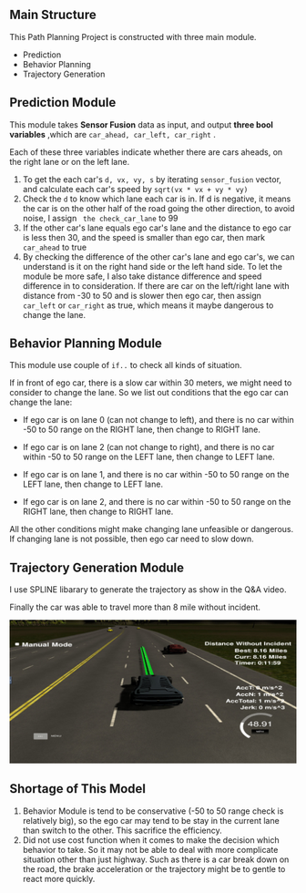 ## Main Structure

This Path Planning Project is constructed with three main module.

* Prediction
* Behavior Planning
* Trajectory Generation

## Prediction Module

This module takes **Sensor Fusion** data as input, and output **three bool variables** ,which are `car_ahead, car_left, car_right` .

Each of these three variables indicate whether there are cars aheads, on the right lane or on the left lane.

1. To get the each car's `d, vx, vy, s` by iterating `sensor_fusion` vector, and calculate each car's speed by `sqrt(vx * vx + vy * vy)`
2. Check the `d` to know which lane each car is in. If d is negative, it means the car is on the other half of the road going the other direction, to avoid noise, I assign ` the check_car_lane` to 99
3. If the other car's lane equals ego car's lane and the distance to ego car is less then 30, and the speed is smaller than ego car, then mark `car_ahead` to true
4. By checking the difference of the other car's lane and ego car's, we can understand is it on the right hand side or the left hand side. To let the module be more safe, I also take distance difference and speed difference in to consideration. If there are car on the left/right lane with distance from -30 to 50 and is slower then ego car, then assign ` car_left` or `car_right` as true, which means it maybe dangerous to change the lane.

## Behavior Planning Module

This module use couple of `if..` to check all kinds of situation.

If in front of ego car, there is a slow car within 30 meters, we might need to consider to change the lane. So we list out conditions that the ego car can change the lane:

* If ego car is on lane 0 (can not change to left), and there is no car within -50 to 50 range on the RIGHT lane, then change to RIGHT lane.

* If ego car is on lane 2 (can not change to right), and there is no car within -50 to 50 range on the LEFT lane, then change to LEFT lane.
* If ego car is on lane 1, and there is no car within -50 to 50 range on the LEFT lane, then change to LEFT lane.
* If ego car is on lane 2, and there is no car within -50 to 50 range on the RIGHT lane, then change to RIGHT lane.

All the other conditions might make changing lane unfeasible or dangerous. If changing lane is not possible, then ego car need to slow down.

## Trajectory Generation Module

I use SPLINE libarary to generate the trajectory as show in the Q&A video.

Finally the car was able to travel more than 8 mile without incident.

![1668934061429](image/MODELDOCUMENTATION/1668934061429.png)

## Shortage of This Model

1. Behavior Module is tend to be conservative (-50 to 50 range check is relatively big), so the ego car may tend to be stay in the current lane than switch to the other. This sacrifice the efficiency.
2. Did not use cost function when it comes to make the decision which behavior to take. So it may not be able to deal with more complicate situation other than just highway. Such as there is a car break down on the road, the brake acceleration or the trajectory might be to gentle to react more quickly.
